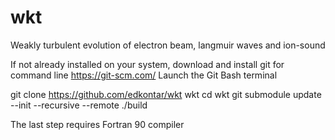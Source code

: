 # wkt
Weakly turbulent evolution of electron beam, langmuir waves and ion-sound

If not already installed on your system, download and install git for command line
https://git-scm.com/
Launch the Git Bash terminal

git clone https://github.com/edkontar/wkt wkt
cd wkt
git submodule update --init --recursive --remote
./build 

The last step requires Fortran 90 compiler
